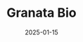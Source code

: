 ---  
layout: startup_page  
title: "Granata Bio"  
id: "granata.bio"  
permalink: "/granatabiogranata.bio01152025/"  
website: "https://www.granata.bio/"  
funding_round: "Series A+"  
funding_amount: "$15M"  
investors: "Gedeon Richter, CooperSurgical, Amboy Street Ventures, other strategic investors"  
about: "Granata Bio is a biopharma company focused on women's health and infertility. Their pipeline includes collaborations spanning multiple IVF product classes, aiming to invigorate the global infertility medication market. The company is committed to improving access to fertility treatments for patients."  
markets: "Biopharma, Women's Health, Infertility"  
hq: "Duxbury, Massachusetts, United States"  
founded_year: "2018"  
linkedin: "https://www.linkedin.com/company/granatabio"  
twitter: "https://twitter.com/Granata_Bio"  
instagram: ""  
facebook: ""  
crunchbase: "https://www.crunchbase.com/organization/granata-bio"  
pitchbook: "https://pitchbook.com/profiles/company/495948-70"  

date_display: "15-Jan-2025"  
date: "2025-01-15"

# SEO Optimization  
meta_title: "Granata Bio - Series A+ Funding ($15M)"  
meta_description: "Granata Bio, Granata Bio is a biopharma company focused on women's health and infertility. Their pipeline includes collaborations spanning multiple IVF product cla..."  
meta_keywords: "Granata Bio, Biopharma, Women's Health, Infertility, Series A+ funding"  
canonical_url: "https://startup.projectstartups.com/granatabiogranata.bio01152025/"  
---